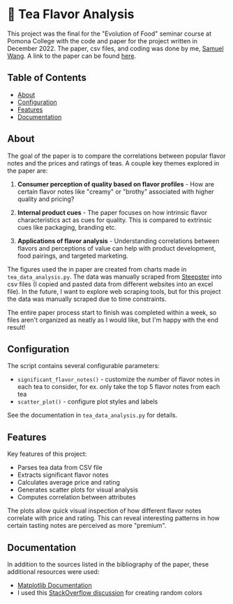 # 🍵 Tea Flavor Analysis

This project was the final for the "Evolution of Food" seminar course at Pomona College with the code and paper for the project written in December 2022. The paper, csv files, and coding was done by me, [Samuel Wang](https://github.com/swangtree). A link to the paper can be found [here](https://docs.google.com/document/d/1m8sX9uINlREx4-TNqPJcAEAJGZtXbgFtzmOfzaird94/edit?usp=sharing).

## Table of Contents

- [About](#about)
- [Configuration](#configuration) 
- [Features](#features)
- [Documentation](#documentation)

## About

The goal of the paper is to compare the correlations between popular flavor notes and the prices and ratings of teas. A couple key themes explored in the paper are:

1. **Consumer perception of quality based on flavor profiles** - How are certain flavor notes like "creamy" or "brothy" associated with higher quality and pricing?

2. **Internal product cues** - The paper focuses on how intrinsic flavor characteristics act as cues for quality. This is compared to extrinsic cues like packaging, branding etc.

3. **Applications of flavor analysis** - Understanding correlations between flavors and perceptions of value can help with product development, food pairings, and targeted marketing.

The figures used the in paper are created from charts made in `tea_data_analysis.py`. The data was manually scraped from [Steepster](https://steepster.com/) into csv files (I copied and pasted data from different websites into an excel file). In the future, I want to explore web scraping tools, but for this project the data was manually scraped due to time constraints.

The entire paper process start to finish was completed within a week, so files aren't organized as neatly as I would like, but I'm happy with the end result!

## Configuration

The script contains several configurable parameters:

- `significant_flavor_notes()` - customize the number of flavor notes in each tea to consider, for ex. only take the top 5 flavor notes from each tea
- `scatter_plot()` - configure plot styles and labels

See the documentation in `tea_data_analysis.py` for details.

## Features

Key features of this project:

- Parses tea data from CSV file 
- Extracts significant flavor notes
- Calculates average price and rating
- Generates scatter plots for visual analysis
- Computes correlation between attributes

The plots allow quick visual inspection of how different flavor notes correlate with price and rating. This can reveal interesting patterns in how certain tasting notes are perceived as more "premium".

## Documentation
In addition to the sources listed in the bibliography of the paper, these additional resources were used:
- [Matplotlib Documentation](https://matplotlib.org/stable/index.html)
- I used this [StackOverflow discussion](https://stackoverflow.com/questions/14720331/how-to-generate-random-colors-in-matplotlib) for creating random colors
